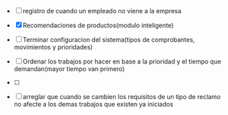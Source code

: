 




- [ ] registro de cuando un empleado no viene a la empresa 
- [x] Recomendaciones de productos(modulo inteligente)
- [ ] Terminar configuracion del sistema(tipos de comprobantes, movimientos y prioridades)
- [ ] Ordenar los trabajos por hacer en base a la prioridad y el tiempo que demandan(mayor tiempo van primero)
- [ ] 

- [ ] arreglar que cuando se cambien los requisitos de un tipo de reclamo no afecte
a los demas trabajos que existen ya iniciados
